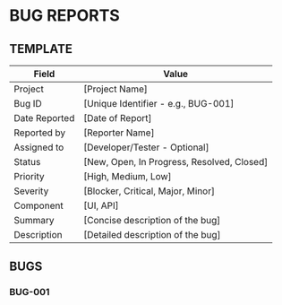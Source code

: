 # BUG REPORTS

## TEMPLATE

| Field         | Value                                      |
| ------------- | ------------------------------------------ |
| Project       | [Project Name]                             |
| Bug ID        | [Unique Identifier - e.g., BUG-001]        |
| Date Reported | [Date of Report]                           |
| Reported by   | [Reporter Name]                            |
| Assigned to   | [Developer/Tester - Optional]              |
| Status        | [New, Open, In Progress, Resolved, Closed] |
| Priority      | [High, Medium, Low]                        |
| Severity      | [Blocker, Critical, Major, Minor]          |
| Component     | [UI, API]                                  |
| Summary       | [Concise description of the bug]           |
| Description   | [Detailed description of the bug]          |

## BUGS

### BUG-001

